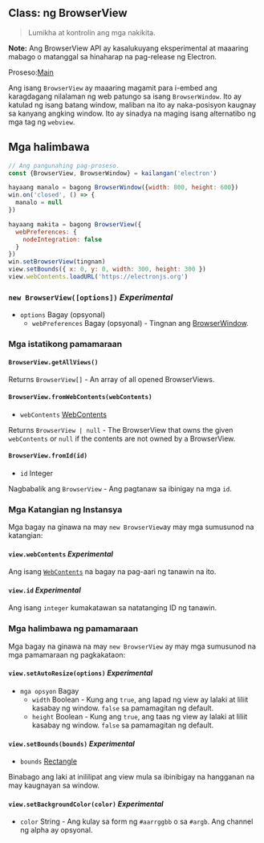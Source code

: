 ## Class: ng BrowserView

> Lumikha at kontrolin ang mga nakikita.

**Note:** Ang BrowserView API ay kasalukuyang eksperimental at maaaring mabago o matanggal sa hinaharap na pag-release ng Electron.

Proseso:[Main](../glossary.md#main-process)

Ang isang `BrowserView` ay maaaring magamit para i-embed ang karagdagang nilalaman ng web patungo sa isang `BrowserWindow`. Ito ay katulad ng isang batang window, maliban na ito ay naka-posisyon kaugnay sa kanyang angking window. Ito ay sinadya na maging isang alternatibo ng mga tag ng `webview`.

## Mga halimbawa

```javascript
// Ang pangunahing pag-proseso.
const {BrowserView, BrowserWindow} = kailangan('electron')

hayaang manalo = bagong BrowserWindow({width: 800, height: 600})
win.on('closed', () => {
  manalo = null
})

hayaang makita = bagong BrowserView({
  webPreferences: {
    nodeIntegration: false
  }
})
win.setBrowserView(tingnan)
view.setBounds({ x: 0, y: 0, width: 300, height: 300 })
view.webContents.loadURL('https://electronjs.org')
```

### `new BrowserView([options])` *Experimental*

* `options` Bagay (opsyonal) 
  * `webPreferences` Bagay (opsyonal) - Tingnan ang [BrowserWindow](browser-window.md).

### Mga istatikong pamamaraan

#### `BrowserView.getAllViews()`

Returns `BrowserView[]` - An array of all opened BrowserViews.

#### `BrowserView.fromWebContents(webContents)`

* `webContents` [WebContents](web-contents.md)

Returns `BrowserView | null` - The BrowserView that owns the given `webContents` or `null` if the contents are not owned by a BrowserView.

#### `BrowserView.fromId(id)`

* `id` Integer

Nagbabalik ang `BrowserView` - Ang pagtanaw sa ibinigay na mga `id`.

### Mga Katangian ng Instansya

Mga bagay na ginawa na may `new BrowserView`ay may mga sumusunod na katangian:

#### `view.webContents` *Experimental*

Ang isang [`WebContents`](web-contents.md) na bagay na pag-aari ng tanawin na ito.

#### `view.id` *Experimental*

Ang isang `integer` kumakatawan sa natatanging ID ng tanawin.

### Mga halimbawa ng pamamaraan

Mga bagay na ginawa na may `new BrowserView` ay may mga sumusunod na mga pamamaraan ng pagkakataon:

#### `view.setAutoResize(options)` *Experimental*

* `mga opsyon` Bagay 
  * `width` Boolean - Kung ang `true`, ang lapad ng view ay lalaki at liliit kasabay ng window. `false` sa pamamagitan ng default.
  * `height` Boolean - Kung ang `true`, ang taas ng view ay lalaki at liliit kasabay ng window. `false` sa pamamagitan ng default.

#### `view.setBounds(bounds)` *Experimental*

* `bounds` [Rectangle](structures/rectangle.md)

Binabago ang laki at inililipat ang view mula sa ibinibigay na hangganan na may kaugnayan sa window.

#### `view.setBackgroundColor(color)` *Experimental*

* `color` String - Ang kulay sa form ng `#aarrggbb` o sa `#argb`. Ang channel ng alpha ay opsyonal.